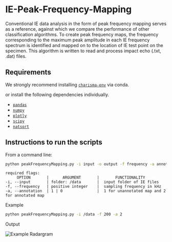 # IE-Peak-Frequency-Mapping

Conventional IE data analysis in the form of peak frequency mapping serves as a reference, against which we compare the performance of other classification algorithms. To create peak frequency maps, the frequency corresponding to the maximum peak amplitude in each IE frequency spectrum is identified and mapped on to the location of IE test point on the specimen. This algorithm is written to read and process impact echo (.txt, .dat) files.


## Requirements

We strongly recommend installing  [`charisma-env`](https://github.com/TFHRCFASTNDElab/CHARISMA/blob/main/environment) via conda.

or install the following dependencies individually. 

- [`pandas`](https://pandas.pydata.org/)
- [`numpy`](http://www.numpy.org/)
- [`plotly`](https://plotly.com/python/getting-started/)
- [`scipy`](https://www.scipy.org/)
- [`natsort`](https://pypi.org/project/natsort/)




## Instructions to run the scripts

From a command line:

```bash
python peakFrequencyMapping.py -i input -o output -f frequency -a annotation
```
```
required flags:
     OPTION       |      ARGUMENT       |       FUNCTIONALITY
-i, --input       | folder: /data       |  input folder of IE files
-f, --frequency   | positive integer    |  sampling frequency in kHz
-a, --annotation  | 1 | 0               |  1 for unannotated map and 2 for annotated map

```
Example
```bash
python peakFrequencyMapping.py -i /data -f 200 -a 2
```
Output

![Example Radargram](https://github.com/TFHRCFASTNDElab/CHARISMA/blob/main/impact-echo/peak-frequency-mapping/output.png)

